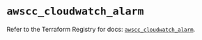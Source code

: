 # `awscc_cloudwatch_alarm`

Refer to the Terraform Registry for docs: [`awscc_cloudwatch_alarm`](https://registry.terraform.io/providers/hashicorp/awscc/0.70.0/docs/resources/cloudwatch_alarm).
